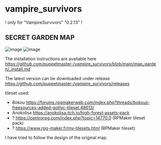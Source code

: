 # vampire_survivors

! only for "VampireSurvivors" "0.2.13" !

## SECRET GARDEN MAP
![image](https://user-images.githubusercontent.com/10463138/156066767-f543722a-2b23-4fad-88a7-4a17224bbb48.png)
![image](https://user-images.githubusercontent.com/10463138/156249225-5da0fcf5-efd0-4135-bb05-7de2949c6bba.png)

The installation instructions are available here https://github.com/puppetmaster-/vampire_survivors/blob/main/map_garden/_install.md

The latest version can be downloaded under release https://github.com/puppetmaster-/vampire_survivors/releases

tileset used:
- Bokou https://forums.rpgmakerweb.com/index.php?threads/bokous-freesources-added-gothic-tileset.48613/
- Anokolisa https://anokolisa.itch.io/high-forest-assets-pack
- ? https://centrorpg.com/index.php?topic=14770.0 (RPMaker tileset pack)
- ? https://www.rpg-maker.fr/mv-tilesets.html (RPMaker tileset)

I have tried to follow the design of the original map.
